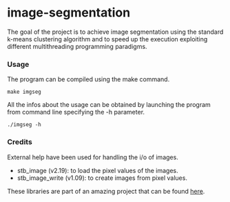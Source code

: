 # image-segmentation
The goal of the project is to achieve image segmentation using the standard
k-means clustering algorithm and to speed up the execution exploiting different
multithreading programming paradigms.

### Usage
The program can be compiled using the make command.
```
make imgseg
```

All the infos about the usage can be obtained by launching the
program from command line specifying the -h parameter.
```
./imgseg -h
```

### Credits
External help have been used for handling the i/o of images.

* stb_image (v2.19): to load the pixel values of the images.
* stb_image_write (v1.09): to create images from pixel values.

These libraries are part of an amazing project that
can be found [here](https://github.com/nothings/stb).
